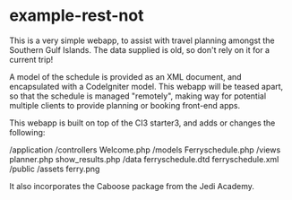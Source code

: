 # example-rest-not

This is a very simple webapp, to assist with travel planning
amongst the Southern Gulf Islands. The data supplied is old, so don't
rely on it for a current trip!

A model of the schedule is provided as an XML document, and encapsulated
with a CodeIgniter model. This webapp will be teased apart, so that the
schedule is managed "remotely", making way for potential multiple
clients to provide planning or booking front-end apps.

This webapp is built on top of the CI3 starter3, and adds or changes the
following:

/application
    /controllers
        Welcome.php
    /models
        Ferryschedule.php
    /views
        planner.php
        show_results.php
/data
    ferryschedule.dtd
    ferryschedule.xml
/public
    /assets
        ferry.png

It also incorporates the Caboose package from the Jedi Academy.